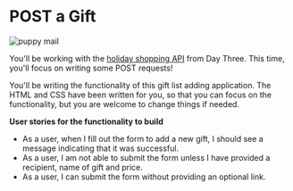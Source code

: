# POST a Gift

![puppy mail](https://media.giphy.com/media/hTsAAaYV5nRjq/giphy.gif)


You'll be working with the [holiday shopping API](https://github.com/turingschool-examples/holiday-shopping-api) from Day Three. This time, you'll focus on writing some POST requests!

You'll be writing the functionality of this gift list adding application. The HTML and CSS have been written for you, so that you can focus on the functionality, but you are welcome to change things if needed. 

**User stories for the functionality to build**
* As a user, when I fill out the form to add a new gift, I should see a message indicating that it was successful.
* As a user, I am not able to submit the form unless I have provided a recipient, name of gift and price.
* As a user, I can submit the form without providing an optional link. 


